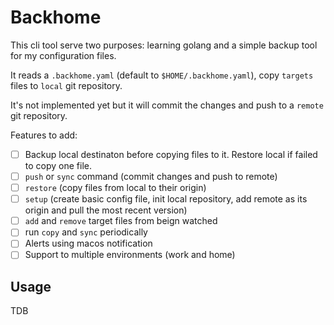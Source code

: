 # Backhome

This cli tool serve two purposes: learning golang and a simple backup tool for my configuration files.

It reads a `.backhome.yaml` (default to `$HOME/.backhome.yaml`), copy `targets` files to `local` git repository.

It's not implemented yet but it will commit the changes and push to a `remote` git repository.

Features to add:
 - [ ] Backup local destinaton before copying files to it. Restore local if failed to copy one file.
 - [ ] `push` or `sync` command (commit changes and push to remote)
 - [ ] `restore` (copy files from local to their origin)
 - [ ] `setup`  (create basic config file, init local repository, add remote as its origin and pull the most recent version)
 - [ ] `add` and `remove` target files from beign watched
 - [ ] run `copy` and `sync` periodically 
 - [ ] Alerts using macos notification
 - [ ] Support to multiple environments (work and home)
  
## Usage
TDB
